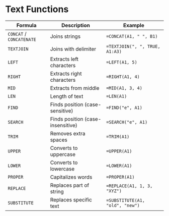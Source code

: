 # Text Functions

| Formula                  | Description                       | Example                         |
| ------------------------ | --------------------------------- | ------------------------------- |
| `CONCAT` / `CONCATENATE` | Joins strings                     | `=CONCAT(A1, " ", B1)`          |
| `TEXTJOIN`               | Joins with delimiter              | `=TEXTJOIN(", ", TRUE, A1:A3)`  |
| `LEFT`                   | Extracts left characters          | `=LEFT(A1, 5)`                  |
| `RIGHT`                  | Extracts right characters         | `=RIGHT(A1, 4)`                 |
| `MID`                    | Extracts from middle              | `=MID(A1, 3, 4)`                |
| `LEN`                    | Length of text                    | `=LEN(A1)`                      |
| `FIND`                   | Finds position (case-sensitive)   | `=FIND("e", A1)`                |
| `SEARCH`                 | Finds position (case-insensitive) | `=SEARCH("e", A1)`              |
| `TRIM`                   | Removes extra spaces              | `=TRIM(A1)`                     |
| `UPPER`                  | Converts to uppercase             | `=UPPER(A1)`                    |
| `LOWER`                  | Converts to lowercase             | `=LOWER(A1)`                    |
| `PROPER`                 | Capitalizes words                 | `=PROPER(A1)`                   |
| `REPLACE`                | Replaces part of string           | `=REPLACE(A1, 1, 3, "XYZ")`     |
| `SUBSTITUTE`             | Replaces specific text            | `=SUBSTITUTE(A1, "old", "new")` |
